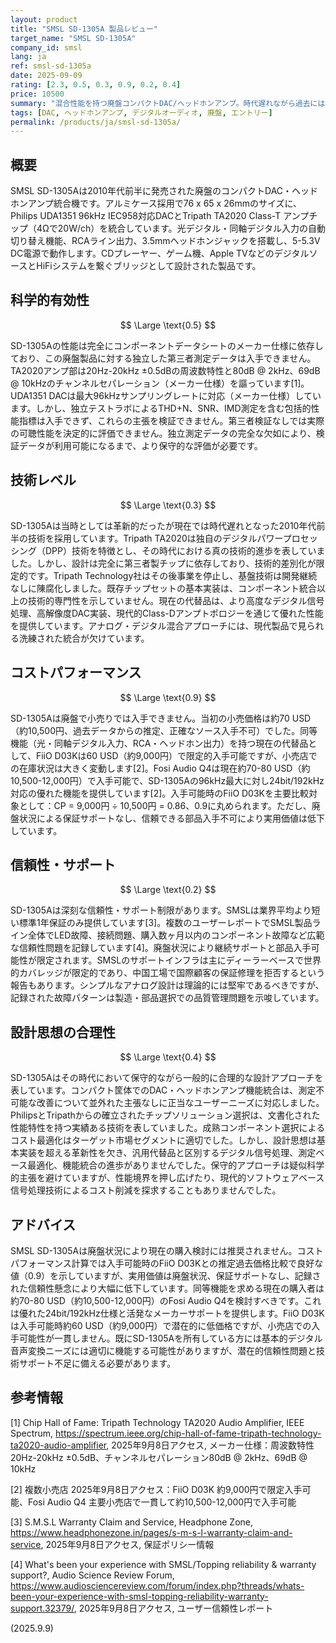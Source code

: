 ```yaml
---
layout: product
title: "SMSL SD-1305A 製品レビュー"
target_name: "SMSL SD-1305A"
company_id: smsl
lang: ja
ref: smsl-sd-1305a
date: 2025-09-09
rating: [2.3, 0.5, 0.3, 0.9, 0.2, 0.4]
price: 10500
summary: "混合性能を持つ廃盤コンパクトDAC/ヘッドホンアンプ。時代遅れながら過去には革新的であった技術を採用"
tags: [DAC, ヘッドホンアンプ, デジタルオーディオ, 廃盤, エントリー]
permalink: /products/ja/smsl-sd-1305a/
---
```


## 概要

SMSL SD-1305Aは2010年代前半に発売された廃盤のコンパクトDAC・ヘッドホンアンプ統合機です。アルミケース採用で76 x 65 x 26mmのサイズに、Philips UDA1351 96kHz IEC958対応DACとTripath TA2020 Class-T アンプチップ（4Ωで20W/ch）を統合しています。光デジタル・同軸デジタル入力の自動切り替え機能、RCAライン出力、3.5mmヘッドホンジャックを搭載し、5-5.3V DC電源で動作します。CDプレーヤー、ゲーム機、Apple TVなどのデジタルソースとHiFiシステムを繋ぐブリッジとして設計された製品です。

## 科学的有効性

$$ \Large \text{0.5} $$

SD-1305Aの性能は完全にコンポーネントデータシートのメーカー仕様に依存しており、この廃盤製品に対する独立した第三者測定データは入手できません。TA2020アンプ部は20Hz-20kHz ±0.5dBの周波数特性と80dB @ 2kHz、69dB @ 10kHzのチャンネルセパレーション（メーカー仕様）を謳っています[1]。UDA1351 DACは最大96kHzサンプリングレートに対応（メーカー仕様）しています。しかし、独立テストラボによるTHD+N、SNR、IMD測定を含む包括的性能指標は入手できず、これらの主張を検証できません。第三者検証なしでは実際の可聴性能を決定的に評価できません。独立測定データの完全な欠如により、検証データが利用可能になるまで、より保守的な評価が必要です。

## 技術レベル

$$ \Large \text{0.3} $$

SD-1305Aは当時としては革新的だったが現在では時代遅れとなった2010年代前半の技術を採用しています。Tripath TA2020は独自のデジタルパワープロセッシング（DPP）技術を特徴とし、その時代における真の技術的進歩を表していました。しかし、設計は完全に第三者製チップに依存しており、技術的差別化が限定的です。Tripath Technology社はその後事業を停止し、基盤技術は開発継続なしに陳腐化しました。既存チップセットの基本実装は、コンポーネント統合以上の技術的専門性を示していません。現在の代替品は、より高度なデジタル信号処理、高解像度DAC実装、現代的Class-Dアンプトポロジーを通じて優れた性能を提供しています。アナログ・デジタル混合アプローチには、現代製品で見られる洗練された統合が欠けています。

## コストパフォーマンス

$$ \Large \text{0.9} $$

SD-1305Aは廃盤で小売りでは入手できません。当初の小売価格は約70 USD（約10,500円、過去データからの推定、正確なソース入手不可）でした。同等機能（光・同軸デジタル入力、RCA・ヘッドホン出力）を持つ現在の代替品として、FiiO D03Kは60 USD（約9,000円）で限定的入手可能ですが、小売店での在庫状況は大きく変動します[2]。Fosi Audio Q4は現在約70-80 USD（約10,500-12,000円）で入手可能で、SD-1305Aの96kHz最大に対し24bit/192kHz対応の優れた機能を提供しています[2]。入手可能時のFiiO D03Kを主要比較対象として：CP = 9,000円 ÷ 10,500円 = 0.86、0.9に丸められます。ただし、廃盤状況による保証サポートなし、信頼できる部品入手不可により実用価値は低下しています。

## 信頼性・サポート

$$ \Large \text{0.2} $$

SD-1305Aは深刻な信頼性・サポート制限があります。SMSLは業界平均より短い標準1年保証のみ提供しています[3]。複数のユーザーレポートでSMSL製品ライン全体でLED故障、接続問題、購入数ヶ月以内のコンポーネント故障など広範な信頼性問題を記録しています[4]。廃盤状況により継続サポートと部品入手可能性が限定されます。SMSLのサポートインフラは主にディーラーベースで世界的カバレッジが限定的であり、中国工場で国際顧客の保証修理を拒否するという報告もあります。シンプルなアナログ設計は理論的には堅牢であるべきですが、記録された故障パターンは製造・部品選択での品質管理問題を示唆しています。

## 設計思想の合理性

$$ \Large \text{0.4} $$

SD-1305Aはその時代において保守的ながら一般的に合理的な設計アプローチを表しています。コンパクト筐体でのDAC・ヘッドホンアンプ機能統合は、測定不可能な改善について並外れた主張なしに正当なユーザーニーズに対応しました。PhilipsとTripathからの確立されたチップソリューション選択は、文書化された性能特性を持つ実績ある技術を表していました。成熟コンポーネント選択によるコスト最適化はターゲット市場セグメントに適切でした。しかし、設計思想は基本実装を超える革新性を欠き、汎用代替品と区別するデジタル信号処理、測定ベース最適化、機能統合の進歩がありませんでした。保守的アプローチは疑似科学的主張を避けていますが、性能境界を押し広げたり、現代的ソフトウェアベース信号処理技術によるコスト削減を探求することもありませんでした。

## アドバイス

SMSL SD-1305Aは廃盤状況により現在の購入検討には推奨されません。コストパフォーマンス計算では入手可能時のFiiO D03Kとの推定過去価格比較で良好な値（0.9）を示していますが、実用価値は廃盤状況、保証サポートなし、記録された信頼性懸念により大幅に低下しています。同等機能を求める現在の購入者は約70-80 USD（約10,500-12,000円）のFosi Audio Q4を検討すべきです。これは優れた24bit/192kHz仕様と活発なメーカーサポートを提供します。FiiO D03Kは入手可能時約60 USD（約9,000円）で潜在的に低価格ですが、小売店での入手可能性が一貫しません。既にSD-1305Aを所有している方には基本的デジタル音声変換ニーズには適切に機能する可能性がありますが、潜在的信頼性問題と技術サポート不足に備える必要があります。

## 参考情報

[1] Chip Hall of Fame: Tripath Technology TA2020 Audio Amplifier, IEEE Spectrum, https://spectrum.ieee.org/chip-hall-of-fame-tripath-technology-ta2020-audio-amplifier, 2025年9月8日アクセス, メーカー仕様：周波数特性20Hz-20kHz ±0.5dB、チャンネルセパレーション80dB @ 2kHz、69dB @ 10kHz

[2] 複数小売店 2025年9月8日アクセス：FiiO D03K 約9,000円で限定入手可能、Fosi Audio Q4 主要小売店で一貫して約10,500-12,000円で入手可能

[3] S.M.S.L Warranty Claim and Service, Headphone Zone, https://www.headphonezone.in/pages/s-m-s-l-warranty-claim-and-service, 2025年9月8日アクセス, 保証ポリシー情報

[4] What's been your experience with SMSL/Topping reliability & warranty support?, Audio Science Review Forum, https://www.audiosciencereview.com/forum/index.php?threads/whats-been-your-experience-with-smsl-topping-reliability-warranty-support.32379/, 2025年9月8日アクセス, ユーザー信頼性レポート

(2025.9.9)